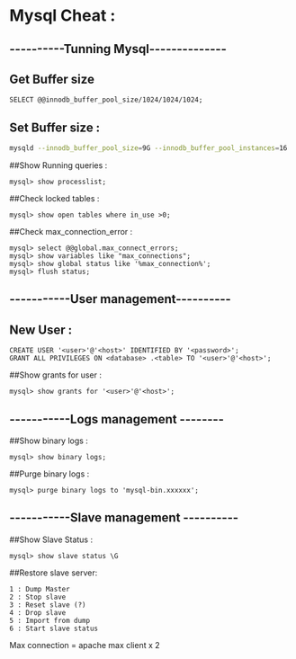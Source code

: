# Mysql Cheat :


## ----------Tunning Mysql--------------
## Get Buffer size
```mysql
SELECT @@innodb_buffer_pool_size/1024/1024/1024;
```
## Set Buffer size : 
```bash
mysqld --innodb_buffer_pool_size=9G --innodb_buffer_pool_instances=16
```
##Show Running queries :
```mysql
mysql> show processlist;
```

##Check locked tables :
```mysql
mysql> show open tables where in_use >0;
```

##Check max_connection_error  :
```mysql
mysql> select @@global.max_connect_errors;
mysql> show variables like "max_connections";
mysql> show global status like '%max_connection%';
mysql> flush status;
```



## -----------User management----------
## New User :
```mysql
CREATE USER '<user>'@'<host>' IDENTIFIED BY '<password>';
GRANT ALL PRIVILEGES ON <database> .<table> TO '<user>'@'<host>';
```

##Show grants for user :
```mysql
mysql> show grants for '<user>'@'<host>';
```

## -----------Logs management --------
##Show binary logs :
```mysql
mysql> show binary logs;
```

##Purge binary logs :
```mysql
mysql> purge binary logs to 'mysql-bin.xxxxxx';
```

## -----------Slave management ----------
##Show Slave Status :
```mysql
mysql> show slave status \G
```

##Restore slave server:
```mysql
1 : Dump Master
2 : Stop slave
3 : Reset slave (?)
4 : Drop slave
5 : Import from dump
6 : Start slave status
```



Max connection = apache max client x 2

